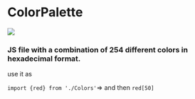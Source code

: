 # ColorPalette

![](https://media.tenor.com/images/2d04da00ecf31f6065b436094f0b9c95/tenor.gif)

### JS file with a combination of 254 different colors in hexadecimal format.

use it as

`import {red} from './Colors'`=>
and then `red[50]`
